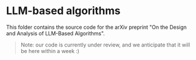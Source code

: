 # LLM-based algorithms

This folder contains the source code for the arXiv preprint "On the Design and Analysis of LLM-Based Algorithms".

> Note: our code is currently under review, and we anticipate that it will be here within a week :)

